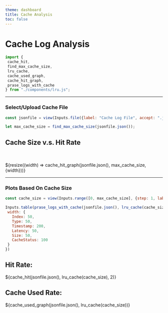 ```yaml
---
theme: dashboard
title: Cache Analysis
toc: false
---
```


# Cache Log Analysis

<!-- Allow users to upload Json file -->
```js
import {
 cache_hit,
 find_max_cache_size,
 lru_cache,
 cache_used_graph,
 cache_hit_graph,
 prase_logs_with_cache
} from "./components/lru.js";
```
<hr>

### Select/Upload Cache File

```js
const jsonfile = view(Inputs.file({label: "Cache Log File", accept: ".json", required: true}));
```

```js
let max_cache_size = find_max_cache_size(jsonfile.json());
```

<div class="grid grid-cols-1">
 <div class="card">
   <h2>Cache Size v.s. Hit Rate</h2>
   <br></br>
   ${resize((width) => cache_hit_graph(jsonfile.json(), max_cache_size, {width}))}
 </div>
</div>

<hr>

### Plots Based On Cache Size

```js
const cache_size = view(Inputs.range([0, max_cache_size], {step: 1, label: "Cache Size (kb)", value: max_cache_size}));
```

```js
Inputs.table(prase_logs_with_cache(jsonfile.json(), lru_cache(cache_size)), {
 width: {
   Index: 50,
   Type: 50,
   Timestamp: 200,
   Latency: 50,
   Size: 50,
   CacheStatus: 100
 }
})
```

<div class="grid grid-cols-3">
 <div class="card">
   <h2>Hit Rate:</h2>
   <span class="big">${cache_hit(jsonfile.json(), lru_cache(cache_size), 2)}</span>
 </div>
</div>

<div class="grid grid-cols-1">
 <div class="card">
   <h2>Cache Used Rate:</h2>
   <span class="big">${cache_used_graph(jsonfile.json(), lru_cache(cache_size))}</span>
 </div>
</div>